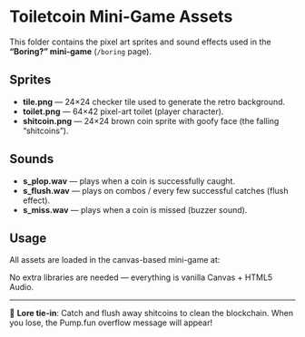 # Toiletcoin Mini-Game Assets

This folder contains the pixel art sprites and sound effects used in the **“Boring?” mini-game** (`/boring` page).

## Sprites
- **tile.png** — 24×24 checker tile used to generate the retro background.
- **toilet.png** — 64×42 pixel-art toilet (player character).
- **shitcoin.png** — 24×24 brown coin sprite with goofy face (the falling “shitcoins”).

## Sounds
- **s_plop.wav** — plays when a coin is successfully caught.
- **s_flush.wav** — plays on combos / every few successful catches (flush effect).
- **s_miss.wav** — plays when a coin is missed (buzzer sound).

## Usage
All assets are loaded in the canvas-based mini-game at:

No extra libraries are needed — everything is vanilla Canvas + HTML5 Audio.

---

🚽 **Lore tie-in**: Catch and flush away shitcoins to clean the blockchain. When you lose, the Pump.fun overflow message will appear!
